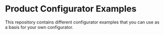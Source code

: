 # Product Configurator Examples

This repository contains different configurator examples that you can use as a basis for your own
configurator.
